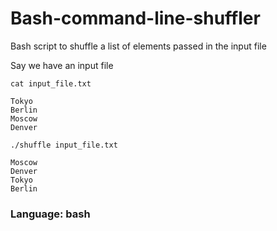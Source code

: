 # Bash-command-line-shuffler
Bash script to shuffle a list of elements passed in the input file

Say we have an input file

`cat input_file.txt`
```
Tokyo
Berlin
Moscow
Denver
```

`./shuffle input_file.txt`
```
Moscow
Denver
Tokyo
Berlin
```

### Language: bash
